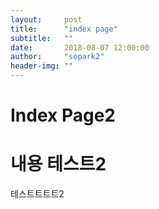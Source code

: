 ```yaml
---
layout:     post
title:      "index page"
subtitle:   ""
date:       2018-08-07 12:00:00
author:     "sopark2"
header-img: ""
---
```


# Index Page2

내용 테스트2
=========

테스트트트트2
